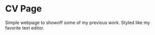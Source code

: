 # CV Page

Simple webpage to showoff some of my previous work.
Styled like my favorite text editor.
